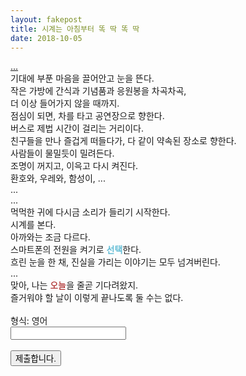 ```yaml
---
layout: fakepost
title: 시계는 아침부터 똑 딱 똑 딱
date: 2018-10-05
---
```


<script>
  function jsMove(){
    var baselink = "/secrets/loop";
    var pc = document.getElementById('passcode').value;
    var temp = baselink.concat(pc);
    window.open(temp.toLowerCase());
  }
</script>

<div>
<a href="https://hahsy-hr.github.io/category/#diary">...</a><br>
기대에 부푼 마음을 끌어안고 눈을 뜬다.<br>
작은 가방에 간식과 기념품과 응원봉을 차곡차곡,<br>
더 이상 들어가지 않을 때까지.<br>
점심이 되면, 차를 타고 공연장으로 향한다.<br>
버스로 제법 시간이 걸리는 거리이다.<br>
친구들을 만나 즐겁게 떠들다가, 다 같이 약속된 장소로 향한다.<br>
사람들이 물밀듯이 밀려든다.<br>
조명이 꺼지고, 이윽고 다시 켜진다.<br>
환호와, 우레와, 함성이, ... <br>
...<br>
...<br>
먹먹한 귀에 다시금 소리가 들리기 시작한다.<br>
시계를 본다.<br>
아까와는 조금 다르다.<br>
스마트폰의 전원을 켜기로 <span style="color:#65bed6"><b>선택</b></span>한다.<br>
흐린 눈을 한 채, 진실을 가리는 이야기는 모두 넘겨버린다.<br>
...<br>
맞아, 나는 <span style="color: #9c0000">오늘</span>을 줄곧 기다려왔지.<br>
즐거워야 할 날이 이렇게 끝나도록 둘 수는 없다.<br>
<br>
형식: 영어
<br>
<form autocomplete='off' onsubmit = "jsMove();">
  <input id = 'passcode' type='text' required><br>
  <br>
  <input type = 'submit' value = '제출합니다.'>
</form>
</div>